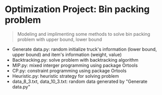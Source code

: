 # Optimization Project: Bin packing problem
> Modeling and implimenting some methods to solve bin packing problem with upper bound, lower bound
- Generate data.py: random initialize truck's information (lower bound, upper bound) and item's information (weight, value)
- Backtracking.py: solve problem with backtracking algorithm
- MIP.py: mixed interger programming using package Ortools
- CP.py: constraint programming using package Ortools
- Heuristic.py: heuristic strategy for solving problem
- data_8_3.txt, data_10_3.txt: random data generated by "Generate data.py"
